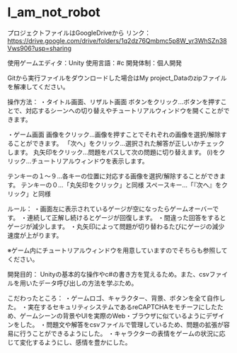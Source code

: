 # I_am_not_robot

プロジェクトファイルはGoogleDriveから
リンク：https://drive.google.com/drive/folders/1q2dz76Qmbmc5p8W_yr3WhSZn38Vws906?usp=sharing

使用ゲームエディタ：Unity
使用言語：#c
開発体制：個人開発

Gitから実行ファイルをダウンロードした場合はMy project_Dataのzipファイルを解凍してください。

操作方法：
・タイトル画面、リザルト画面
ボタンをクリック...ボタンを押すことで、対応するシーンへの切り替えやチュートリアルウィンドウを開くことができます。

・ゲーム画面
画像をクリック...画像を押すことでそれぞれの画像を選択/解除することができます。
「次へ」をクリック...選択された解答が正しいかチェックします。
丸矢印をクリック...問題をパスして次の問題に切り替えます。
(i)をクリック...チュートリアルウィンドウを表示します。

テンキーの１～９...各キーの位置に対応する画像を選択/解除することができます。
テンキーの０...「丸矢印をクリック」と同様
スペースキー...「『次へ』をクリック」と同様

ルール：
・画面左に表示されているゲージが空になったらゲームオーバーです。
・連続して正解し続けるとゲージが回復します。
・間違った回答をするとゲージが減少します。
・丸矢印によって問題が切り替わるたびにゲージの減少速度が上がります。

※ゲーム内にチュートリアルウィンドウを用意していますのでそちらも参照してください。

開発目的：
Unityの基本的な操作やc#の書き方を覚えるため。また、csvファイルを用いたデータ呼び出しの方法を学ぶため。

こだわったところ：
・ゲームロゴ、キャラクター、背景、ボタンを全て自作した。
・実在するセキュリティシステムであるreCAPTCHAをモチーフにしたため、ゲームシーンの背景やUIを実際のWeb・ブラウザに似ているようにデザインをした。
・問題文や解答をcsvファイルで管理しているため、問題の拡張が容易に行うことができるようにした。
・キャラクターの表情をゲームの状況に応じて変化するようにし、感情を豊かにした。